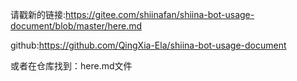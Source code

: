 请戳新的链接:https://gitee.com/shiinafan/shiina-bot-usage-document/blob/master/here.md

github:https://github.com/QingXia-Ela/shiina-bot-usage-document

或者在仓库找到：here.md文件